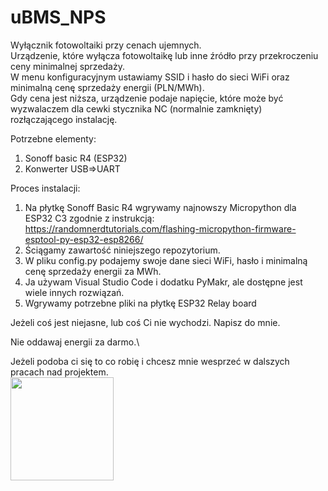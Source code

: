 # uBMS_NPS
Wyłącznik fotowoltaiki przy cenach ujemnych.\
Urządzenie, które wyłącza fotowoltaikę lub inne źródło przy przekroczeniu ceny minimalnej sprzedaży.\
W menu konfiguracyjnym ustawiamy SSID i hasło do sieci WiFi oraz minimalną cenę sprzedaży energii (PLN/MWh).\
Gdy cena jest niższa, urządzenie podaje napięcie, które może być wyzwalaczem dla cewki stycznika NC (normalnie zamknięty) rozłączającego instalację.

Potrzebne elementy:
1. Sonoff basic R4 (ESP32)
2. Konwerter USB=>UART

Proces instalacji:
  1. Na płytkę Sonoff Basic R4 wgrywamy najnowszy Micropython dla ESP32 C3 zgodnie z instrukcją:\
     https://randomnerdtutorials.com/flashing-micropython-firmware-esptool-py-esp32-esp8266/
  2. Ściągamy zawartość niniejszego repozytorium.
  3. W pliku config.py podajemy swoje dane sieci WiFi, hasło i minimalną cenę sprzedaży energii za MWh.
  4. Ja używam Visual Studio Code i dodatku PyMakr, ale dostępne jest wiele innych rozwiązań.
  5. Wgrywamy potrzebne pliki na płytkę ESP32 Relay board

Jeżeli coś jest niejasne, lub coś Ci nie wychodzi. Napisz do mnie.

Nie oddawaj energii za darmo.\

Jeżeli podoba ci się to co robię i chcesz mnie wesprzeć w dalszych pracach nad projektem.\
<a href="https://suppi.pl/gibzwein" target="_blank"><img width="165" src="https://suppi.pl/api/widget/button.svg?fill=6457FD&textColor=ffffff"/></a>

